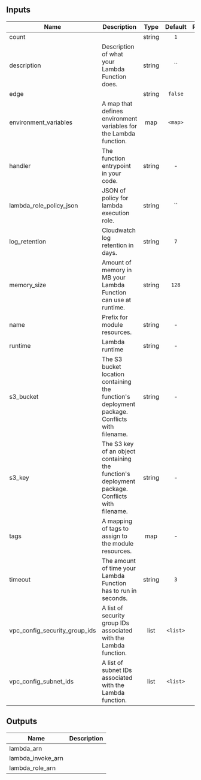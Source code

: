 
## Inputs

| Name | Description | Type | Default | Required |
|------|-------------|:----:|:-----:|:-----:|
| count |  | string | `1` | no |
| description | Description of what your Lambda Function does. | string | `` | no |
| edge |  | string | `false` | no |
| environment_variables | A map that defines environment variables for the Lambda function. | map | `<map>` | no |
| handler | The function entrypoint in your code. | string | - | yes |
| lambda_role_policy_json | JSON of policy for lambda execution role. | string | `` | no |
| log_retention | Cloudwatch log retention in days. | string | `7` | no |
| memory_size | Amount of memory in MB your Lambda Function can use at runtime. | string | `128` | no |
| name | Prefix for module resources. | string | - | yes |
| runtime | Lambda runtime | string | - | yes |
| s3_bucket | The S3 bucket location containing the function's deployment package. Conflicts with filename. | string | - | yes |
| s3_key | The S3 key of an object containing the function's deployment package. Conflicts with filename. | string | - | yes |
| tags | A mapping of tags to assign to the module resources. | map | - | yes |
| timeout | The amount of time your Lambda Function has to run in seconds. | string | `3` | no |
| vpc_config_security_group_ids | A list of security group IDs associated with the Lambda function. | list | `<list>` | no |
| vpc_config_subnet_ids | A list of subnet IDs associated with the Lambda function. | list | `<list>` | no |

## Outputs

| Name | Description |
|------|-------------|
| lambda_arn |  |
| lambda_invoke_arn |  |
| lambda_role_arn |  |

